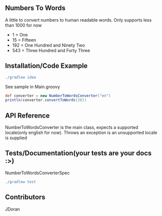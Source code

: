 ## Numbers To Words
A little to convert numbers to human readable words. Only supports less than 1000 for now
* 1 = One
* 15 = Fifteen
* 192 = One Hundred and Ninety Two
* 543 = Three Hundred and Forty Three

## Installation/Code Example
```groovy
./gradlew idea
```

See sample in Main.groovy
```groovy
def converter = new NumberToWordsConverter("en")
println(converter.convertToWords(20))
```

## API Reference

NumberToWordsConverter is the main class, expects a supported locale(only english for now).
Throws an exception is an unsupported locale is supplied

## Tests/Documentation(your tests are your docs :>)

NumberToWordsConverterSpec
```groovy
./gradlew test
```

## Contributors

JDoran
